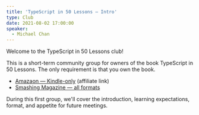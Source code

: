 ```yaml
---
title: 'TypeScript in 50 Lessons — Intro'
type: Club
date: 2021-08-02 17:00:00
speaker:
  - Michael Chan
---
```


Welcome to the TypeScript in 50 Lessons club!

This is a short-term community group for owners of the book TypeScript in 50 Lessons. The only requirement is that you own the book.

- [Amazaon — Kindle-only](https://amzn.to/3lr3ahA) (affiliate link)
- [Smashing Magazine — all formats](https://typescript-book.com)

During this first group, we'll cover the introduction, learning expectations, format, and appetite for future meetings.
